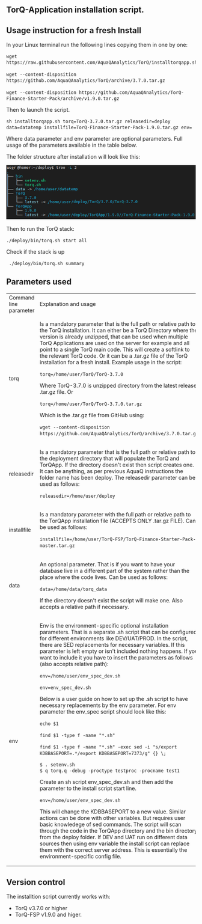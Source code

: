 ## TorQ-Application installation script. 


## Usage instruction for a fresh Install


In your Linux terminal run the following lines copying them in one by one:

    wget https://raw.githubusercontent.com/AquaQAnalytics/TorQ/installtorqapp.sh

    wget --content-disposition https://github.com/AquaQAnalytics/TorQ/archive/3.7.0.tar.gz

    wget --content-disposition https://github.com/AquaQAnalytics/TorQ-Finance-Starter-Pack/archive/v1.9.0.tar.gz

Then to launch the script.

    sh installtorqapp.sh torq=TorQ-3.7.0.tar.gz releasedir=deploy data=datatemp installfile=TorQ-Finance-Starter-Pack-1.9.0.tar.gz env=

Where data parameter and env parameter are optional parameters.
Full usage of the parameters available in the table below.

The folder structure after installation will look like this:

<center><img src="graphics/Installscript_folder_structure.png" width="600"></center>

Then to run the TorQ stack:

    ./deploy/bin/torq.sh start all

Check if the stack is up 

     ./deploy/bin/torq.sh summary


## Parameters used

<table>
<tr>
<td> Command line parameter </td> <td> Explanation and usage </td>
</tr>
<tr>
<td> torq </td>
<td>


Is a mandatory parameter that is the full path or relative path to the TorQ installation. It can either be a TorQ Directory where the version is already unzipped, that can be used when multiple TorQ Applications are used on the server for example and all point to a single TorQ main code. This will create a softlink to the relevant TorQ code. Or it can be a .tar.gz file of the TorQ installation for a fresh install. 
Example usage in the script:

`torq=/home/user/TorQ/TorQ-3.7.0`

Where TorQ-3.7.0 is unzipped directory from the latest release .tar.gz file. Or

`torq=/home/user/TorQ/TorQ-3.7.0.tar.gz` 

Which is the .tar.gz file from GitHub using:

`wget --content-disposition https://github.com/AquaQAnalytics/TorQ/archive/3.7.0.tar.gz`


</td>
</tr>
<tr>
<td> releasedir </td>
<td>

Is a mandatory parameter that is the full path or relative path to the deployment directory that will populate the TorQ and TorQApp. 
If the directory doesn't exist then script creates one. It can be anything, 
as per previous AquaQ instructions the folder name has been deploy. 
The releasedir parameter can be used as follows:

`releasedir=/home/user/deploy`

</td>
<tr>
<td> installfile </td>
<td>

Is a mandatory parameter with the full path or relative path to the TorQApp installation file (ACCEPTS ONLY .tar.gz FILE). 
Can be used as follows:

`installfile=/home/user/TorQ-FSP/TorQ-Finance-Starter-Pack-master.tar.gz`

</td>
</tr>
<tr>
<td> data </td>
<td>

An optional parameter. That is if you want to have your database live in a different part of the system rather than the place where the code lives. Can be used as follows:

`data=/home/data/torq_data`

If the directory doesn't exist the script will make one. Also accepts a relative path if necessary. 

</td>
</tr>
<tr>
<td> env </td>
<td>

Env is the environment-specific optional installation parameters. That is a separate .sh script that can be configured for different environments like DEV/UAT/PROD. In the script, there are SED replacements for necessary variables. If this parameter is left empty or isn't included nothing happens. If you want to include it you have to insert the parameters as follows (also accepts relative path):

`env=/home/user/env_spec_dev.sh` 

`env=env_spec_dev.sh`

Below is a user guide on how to set up the .sh script to have necessary replacements by the env parameter.
For env parameter the env_spec script should look like this:

`echo $1`

`find $1 -type f -name "*.sh"`

`find $1 -type f -name "*.sh" -exec sed -i "s/export KDBBASEPORT=.*/export KDBBASEPORT=7373/g" {} \;`

    $ . setenv.sh
    $ q torq.q -debug -proctype testproc -procname test1 

Create an sh script env_spec_dev.sh and then add the parameter to the install script start line. 

`env=/home/user/env_spec_dev.sh`

This will change the KDBBASEPORT to a new value.
Similar actions can be done with other variables.
But requires user basic knowledege of sed commands. 
The script will scan through the code in the TorQApp directory and the 
bin directory from the deploy folder. 
If DEV and UAT run on different data sources then using env variable the install script can replace them with the correct server address.
This is essentially the environment-specific config file.

</td>

</tr>
</table>

## Version control

The installtion script currently works with:
- TorQ v3.7.0 or higher
- TorQ-FSP v1.9.0 and higer. 






